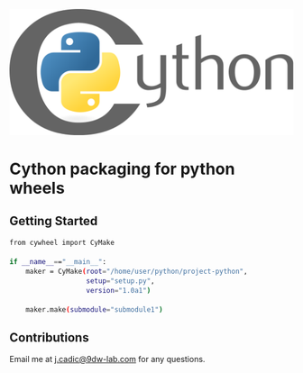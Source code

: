 <p align="center">
  <img src="https://raw.githubusercontent.com/JeanMaximilienCadic/cywheel-python/master/img/cython.png"/>
</p>

# Cython packaging for python wheels

## Getting Started


```bash
from cywheel import CyMake

if __name__=="__main__":
    maker = CyMake(root="/home/user/python/project-python",
                   setup="setup.py",
                   version="1.0a1")

    maker.make(submodule="submodule1")

```


## Contributions

Email me at j.cadic@9dw-lab.com for any questions.
